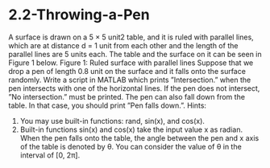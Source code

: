 # 2.2-Throwing-a-Pen

A surface is drawn on a 5 × 5 unit2 table, and it is ruled with parallel lines, which are at distance d = 1 unit from each other and the length of the parallel lines are 5 units each. The table and the surface on it can be seen in Figure 1 below.
Figure 1: Ruled surface with parallel lines
Suppose that we drop a pen of length 0.8 unit on the surface and it falls onto the surface
randomly.
Write a script in MATLAB which prints ”Intersection.” when the pen intersects with one of the horizontal lines. If the pen does not intersect, ”No intersection.” must be printed. The pen can also fall down from the table. In that case, you should print ”Pen falls down.”.
Hints:
1. You may use built-in functions: rand, sin(x), and cos(x).
2. Built-in functions sin(x) and cos(x) take the input value x as radian.
When the pen falls onto the table, the angle between the pen and x axis of the table is denoted by θ. You can consider the value of θ in the interval of [0, 2π].
